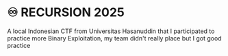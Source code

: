 # ♾️ RECURSION 2025

A local Indonesian CTF from Universitas Hasanuddin that I participated to practice more Binary Exploitation, my team didn't really place but I got good practice
